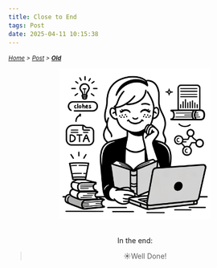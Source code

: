 ```yaml
---
title: Close to End
tags: Post
date: 2025-04-11 10:15:38
---
```

*<small>[Home](/About/index.html) > [Post](/tags/Post/index.html) > **[Old](/2025/04/11/Post/Old/index.html)</small>***


<div align="center">
    <img src="/picture/smile.png" width="300" height="300"/>
</div>

<br>

<div style="text-align: center;">
  <p>
    In the end:
  </p>
  <blockquote>
    <p>☀️Well Done!</p>
  </blockquote>
</div>